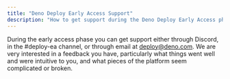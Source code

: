 ```yaml
---
title: "Deno Deploy Early Access Support"
description: "How to get support during the Deno Deploy Early Access phase, including Discord channels and email contact information."
---
```


During the early access phase you can get support either through Discord, in the
#deploy-ea channel, or through email at deploy@deno.com. We are very interested
in a feedback you have, particularly what things went well and were intuitive to
you, and what pieces of the platform seem complicated or broken.
